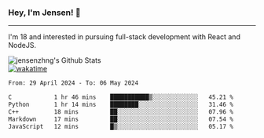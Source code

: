 ### Hey, I'm Jensen! 👋

---

I'm 18 and interested in pursuing full-stack development with React and NodeJS.

![jensenzhng's Github Stats](https://github-readme-stats.vercel.app/api?username=jensenzhng&theme=dark&show_icons=true&count_private=true)
<br />
[![wakatime](https://wakatime.com/badge/user/cbfc263d-3611-4e36-8278-8fad45fe3f62.svg)](https://wakatime.com/@cbfc263d-3611-4e36-8278-8fad45fe3f62)

<!--START_SECTION:waka-->

```txt
From: 29 April 2024 - To: 06 May 2024

C            1 hr 46 mins    ███████████▒░░░░░░░░░░░░░   45.21 %
Python       1 hr 14 mins    ████████░░░░░░░░░░░░░░░░░   31.46 %
C++          18 mins         ██░░░░░░░░░░░░░░░░░░░░░░░   07.96 %
Markdown     17 mins         ██░░░░░░░░░░░░░░░░░░░░░░░   07.54 %
JavaScript   12 mins         █▒░░░░░░░░░░░░░░░░░░░░░░░   05.17 %
```

<!--END_SECTION:waka-->

